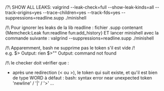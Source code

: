/?\ SHOW ALL LEAKS:
valgrind --leak-check=full --show-leak-kinds=all --track-origins=yes --trace-children=yes --track-fds=yes --suppressions=readline.supp ./minishell

/!\ Pour ignorer les leaks de la lib readline : fichier .supp contenant {Memcheck:Leak fun:readline fun:add_history} 
ET lancer minishell avec la commande suivante : valgrind --suppressions=readline.supp ./minishell


/!\ Apparemment, bash ne supprime pas le token s'il est vide /!\
	e.g.	$>		Output: rien
			$>""	Output: command not found

/!\ le checker doit vérifier que :
- après une redirection (< ou >), le token qui suit existe, et qu'il est bien de type WORD
  à défaut : bash: syntax error near unexpected token 'newline' / '|' / '>' ...
